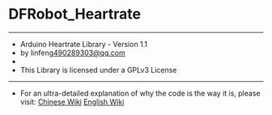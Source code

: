 # DFRobot_Heartrate

***************************************************************
* Arduino Heartrate Library - Version 1.1
* by linfeng<490289303@qq.com>
*
* This Library is licensed under a GPLv3 License
***************************************************************

 - For an ultra-detailed explanation of why the code is the way it is, please visit: 
[Chinese Wiki](http://wiki.dfrobot.com.cn/index.php?title=(SKU:SEN0203)%E5%BF%83%E7%8E%87%E4%BC%A0%E6%84%9F%E5%99%A8heart_rate_sensor)  
[English Wiki](https://www.dfrobot.com/wiki/index.php?title=Heart_Rate_Sensor_SKU:_SEN0203)
